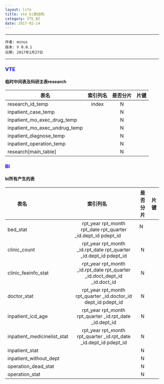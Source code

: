```yaml
---
layout: life
title: vte_bi表结构
category: VTE_BI
date: 2017-02-14
---
```


******

	作者: minus
	版本: V 0.0.1
	日期: 2017年1月27日

<!-- more -->

*******

### <font color="blue" style="font-weight:bold">VTE</font>
#### 临时中间表及科研主表research

| 表名                         | 索引列名           | 是否分片  | 片键   |
| -------------                |:-------------:    | :-----:  |  ----: |
| research_id_temp             | index             |  N       |        |
| inpatient_case_temp          |                   |  N       |        |
| inpatient_mo_exec_drug_temp  |                   |  N       |        |
| inpatient_mo_exec_undrug_temp|                   |  N       |        |
| inpatient_diagnose_temp      |                   |  N       |        |
| inpatient_operation_temp     |                   |  N       |        |
| research[main_table]         |                   |  N       |        |


### <font color="blue" style="font-weight:bold">BI</font>
#### bi所有产生的表

| 表名                         | 索引列名                                    | 是否分片  | 片键 |
| -------------                |:-------------:                            | :-----:  |  ----: |
| bed_stat                     | rpt_year rpt_month rpt_date rpt_quarter _id.dept_id pdept_id           |  N       |        |
| clinic_count                 | rpt_year rpt_month _id.rpt_date rpt_quarter _id.dept_id pdept_id       |  N       |        |
| clinic_feeinfo_stat          | rpt_year rpt_month _id.rpt_date rpt_quarter _id.doct_dept_id _id.doct_id  |  N       |        |
| doctor_stat                  | rpt_year rpt_month rpt_quarter _id.doctor_id dept_id pdept_id      |  N       |        |
| inpatient_icd_age            | rpt_year rpt_month rpt_quarter _id.rpt_date _id.dept_id            |  N       |        |
| inpatient_medicinelist_stat  | rpt_year rpt_month rpt_quarter _id.rpt_date _id.dept_id pdept_id                   |  N       |        |
| inpatient_stat               |                   |  N       |        |
| inpatient_without_dept       |                   |  N       |        |
| operation_dead_stat          |                   |  N       |        |
| operation_stat               |                   |  N       |        |
